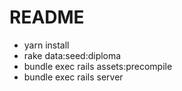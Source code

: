 # README

- yarn install
- rake data:seed:diploma
- bundle exec rails assets:precompile
- bundle exec rails server

